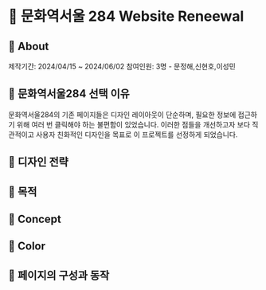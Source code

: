 # 🏫 문화역서울 284 Website Reneewal



## 🚂 About
제작기간: 2024/04/15 ~ 2024/06/02
참여인원: 3명 - 문정해,신현호,이성민

## 🚂 문화역서울284 선택 이유
문화역서울284의 기존 페이지들은 디자인 레이아웃이 단순하며, 필요한 정보에 접근하기 위해 여러 번 클릭해야 하는 불편함이 있었습니다. 이러한 점들을 개선하고자 보다 직관적이고 사용자 친화적인 디자인을 목표로 이 프로젝트를 선정하게 되었습니다.

## 🚂 디자인 전략

## 🚂 목적

## 🚂 Concept

## 🚂 Color

## 🚂 페이지의 구성과 동작


